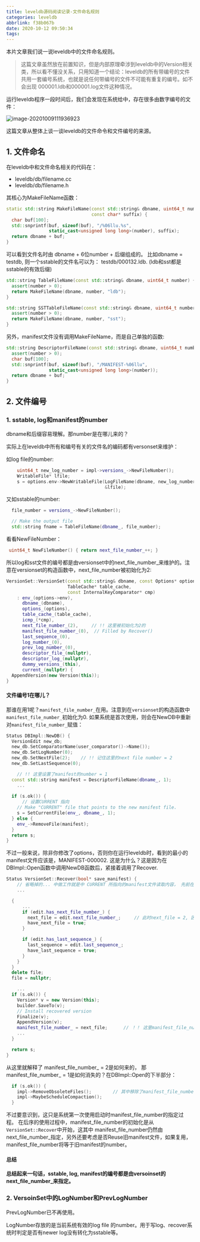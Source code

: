 ```yaml
---
title: leveldb源码阅读记录-文件命名规则
categories: leveldb
abbrlink: f38b067b
date: 2020-10-12 09:50:34
tags:
---
```


本片文章我们说一说leveldb中的文件命名规则。

> 这篇文章虽然放在前置知识，但是内部原理牵涉到leveldb中的Version相关类，所以看不懂没关系，只用知道一个结论：leveldb的所有带编号的文件共用一套编号系统，也就是说任何带编号的文件不可能有重复的编号。如不会出现 000001.ldb和000001.log文件这种情况。

<!--more-->

运行leveldb程序一段时间后，我们会发现在系统给中，存在很多由数字编号的文件：

![image-20201009111936923](https://cdn.jsdelivr.net/gh/ravenxrz/PicBed/img/image-20201009111936923.png)

这篇文章从整体上谈一谈leveldb的文件命令和文件编号的来源。

## 1. 文件命名

在leveldb中和文件命名相关的代码在：

- leveldb/db/filename.cc
- leveldb/db/filename.h

其核心为MakeFileName函数：

```c++
static std::string MakeFileName(const std::string& dbname, uint64_t number,
                                const char* suffix) {
  char buf[100];
  std::snprintf(buf, sizeof(buf), "/%06llu.%s",
                static_cast<unsigned long long>(number), suffix);
  return dbname + buf;
}

```

可以看到文件名时由 dbname + 6位number + 后缀组成的。 比如dbname = testdb, 则一个sstable的文件名可以为： testdb/000132.ldb. (ldb和sst都是sstable的有效后缀)

```c++
std::string TableFileName(const std::string& dbname, uint64_t number) {
  assert(number > 0);
  return MakeFileName(dbname, number, "ldb");
}

std::string SSTTableFileName(const std::string& dbname, uint64_t number) {
  assert(number > 0);
  return MakeFileName(dbname, number, "sst");
}
```

另外，manifest文件没有调用MakeFileName，而是自己单独的函数:

```c++
std::string DescriptorFileName(const std::string& dbname, uint64_t number) {
  assert(number > 0);
  char buf[100];
  std::snprintf(buf, sizeof(buf), "/MANIFEST-%06llu",
                static_cast<unsigned long long>(number));
  return dbname + buf;
}
```

## 2. 文件编号

### 1. sstable, log和manifest的number

dbname和后缀容易理解。那number是在哪儿来的？

实际上在leveldb中所有和编号有关的文件名的编码都有versonset来维护：

如log file的number:

```c++
    uint64_t new_log_number = impl->versions_->NewFileNumber();
    WritableFile* lfile;
    s = options.env->NewWritableFile(LogFileName(dbname, new_log_number),
                                     &lfile);
```

又如sstable的number:

```c++
  file_number = versions_->NewFileNumber();

  // Make the output file
  std::string fname = TableFileName(dbname_, file_number);
```

看看NewFileNumber：

```c++
 uint64_t NewFileNumber() { return next_file_number_++; }
```

所以log和sst文件的编号都是由versionset中的next_file_number_来维护的。注意在versionset的构造函数中，next_file_number被初始化为2:

```c++
VersionSet::VersionSet(const std::string& dbname, const Options* options,
                       TableCache* table_cache,
                       const InternalKeyComparator* cmp)
    : env_(options->env),
      dbname_(dbname),
      options_(options),
      table_cache_(table_cache),
      icmp_(*cmp),
      next_file_number_(2),		// !! 这里被初始化为2的
      manifest_file_number_(0),  // Filled by Recover()
      last_sequence_(0),
      log_number_(0),
      prev_log_number_(0),
      descriptor_file_(nullptr),
      descriptor_log_(nullptr),
      dummy_versions_(this),
      current_(nullptr) {
  AppendVersion(new Version(this));
}
```

#### 文件编号1在哪儿？

那谁在用1呢？`manifest_file_number_`在用。注意到在`versionset`的构造函数中`manifest_file_number_`初始化为0. 如果系统是首次使用，则会在NewDB中重新对`manifest_file_number_`赋值：

```c++
Status DBImpl::NewDB() {
  VersionEdit new_db;
  new_db.SetComparatorName(user_comparator()->Name());
  new_db.SetLogNumber(0);
  new_db.SetNextFile(2);	// !! 记住这里的next file number = 2
  new_db.SetLastSequence(0);

    // !! 这里设置了manifest的number = 1
  const std::string manifest = DescriptorFileName(dbname_, 1);
	...
    
  if (s.ok()) {
      // 设置CURRENT 指向
    // Make "CURRENT" file that points to the new manifest file.
    s = SetCurrentFile(env_, dbname_, 1);
  } else {
    env_->RemoveFile(manifest);
  }
  return s;
}
```

不过一般来说，除非你修改了options，否则你在运行leveldb时，看到的最小的manifest文件应该是，MANIFEST-000002. 这是为什么？这是因为在DBImpl::Open函数中调用NewDB函数后，紧接着调用了Recover.

```c++
Status VersionSet::Recover(bool* save_manifest) {
    // 省略掉的... 中做工作就是中 CURRENT 所指向的manifest文件读取内容， 先前在NewDB中CURRENT指向 manifest000001
	...

  {
  	  ...
      if (edit.has_next_file_number_) {
        next_file = edit.next_file_number_;		// 此时next_file = 2, 因为在NewDB中 next_file_number_ 被设置为2
        have_next_file = true;
      }

      if (edit.has_last_sequence_) {
        last_sequence = edit.last_sequence_;
        have_last_sequence = true;
      }
    }
  }
  delete file;
  file = nullptr;

	...
  if (s.ok()) {
    Version* v = new Version(this);
    builder.SaveTo(v);
    // Install recovered version
    Finalize(v);
    AppendVersion(v);
    manifest_file_number_ = next_file;		// ！！ 这里manifest_file_number_ = 2
 	...
  }

  return s;
}
```

从这里就解释了 manifest_file_number_ = 2是如何来的， 那manifest_file_number_ = 1是如何消失的？在DBImpl::Open的下半部分：

```c++
  if (s.ok()) {
    impl->RemoveObsoleteFiles();		// 其中移除了manifest_file_number = 1时的文件
    impl->MaybeScheduleCompaction();
  }
```

不过要意识到，这只是系统第一次使用启动时manifest_file_number的指定过程。 在后序的使用过程中，manifest_file_number的初始化是从`VersionSet::Recover`中开始，这其中 manifest_file_number仍然由next_file_number_指定，另外还要考虑是否Reuse旧manifest文件，如果复用，manifest_file_number将等于旧manifest的number。

#### 总结

**总结起来一句话，sstable, log, manifest的编号都是由versoinset的next_file_number_来指定。**

### 2. VersoinSet中的LogNumber和PrevLogNumber

PrevLogNumber已不再使用。

LogNumber存放的是当前系统有效的log file 的number。用于写log、recover系统时判定是否有newer log没有转化为sstable等。



